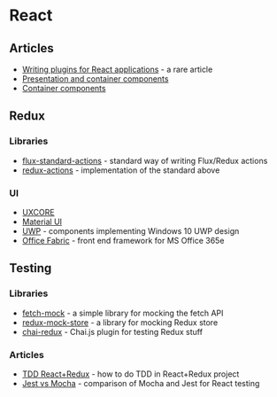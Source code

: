 # React

## Articles

* [Writing plugins for React applications](https://www.nylas.com/blog/react-plugins/) - a rare article
* [Presentation and container components](https://medium.com/@dan_abramov/smart-and-dumb-components-7ca2f9a7c7d0)
* [Container components](https://medium.com/@learnreact/container-components-c0e67432e005)

## Redux

### Libraries

* [flux-standard-actions](https://github.com/acdlite/flux-standard-action) - standard way of writing Flux/Redux actions
* [redux-actions](https://github.com/acdlite/redux-actions) - implementation of the standard above

### UI

* [UXCORE](http://uxco.re/)
* [Material UI](http://www.material-ui.com/#/)
* [UWP](https://github.com/myxvisual/react-uwp) - components implementing Windows 10 UWP design
* [Office Fabric](http://dev.office.com/fabric#/) - front end framework for MS Office 365e

## Testing

### Libraries

* [fetch-mock](http://www.wheresrhys.co.uk/fetch-mock/) - a simple library for mocking the fetch API
* [redux-mock-store](http://arnaudbenard.com/redux-mock-store/) - a library for mocking Redux store
* [chai-redux](https://github.com/ScaCap/chai-redux) - Chai.js plugin for testing Redux stuff

### Articles

* [TDD React+Redux](http://engineering.pivotal.io/post/tdding-react-and-redux/) - how to do TDD in React+Redux project
* [Jest vs Mocha](https://spin.atomicobject.com/2017/05/02/react-testing-jest-vs-mocha/) - comparison of Mocha and Jest for React testing

